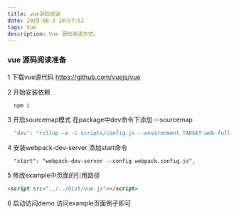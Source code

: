 ```yaml
---
title: vue源码阅读
date: 2019-08-3 10:57:52
tags: Vue
description: Vue 源码阅读方式。
---
```

### vue 源码阅读准备
1 下载vue源代码
https://github.com/vuejs/vue

2 开始安装依赖

``` javascript
  npm i
```

3 开启sourcemap模式
在package中dev命令下添加 --sourcemap
``` javascript
  "dev": "rollup -w -c scripts/config.js --environment TARGET:web-full-dev --sourcemap",
```

4 安装webpack-dev-server
添加start命令
``` javasctipt
  "start": "webpack-dev-server --config webpack.config.js",
```

5 修改example中页面的引用路径
``` html
<script src="../../dist/vue.js"></script>
```
6 启动访问demo
访问example页面例子即可
